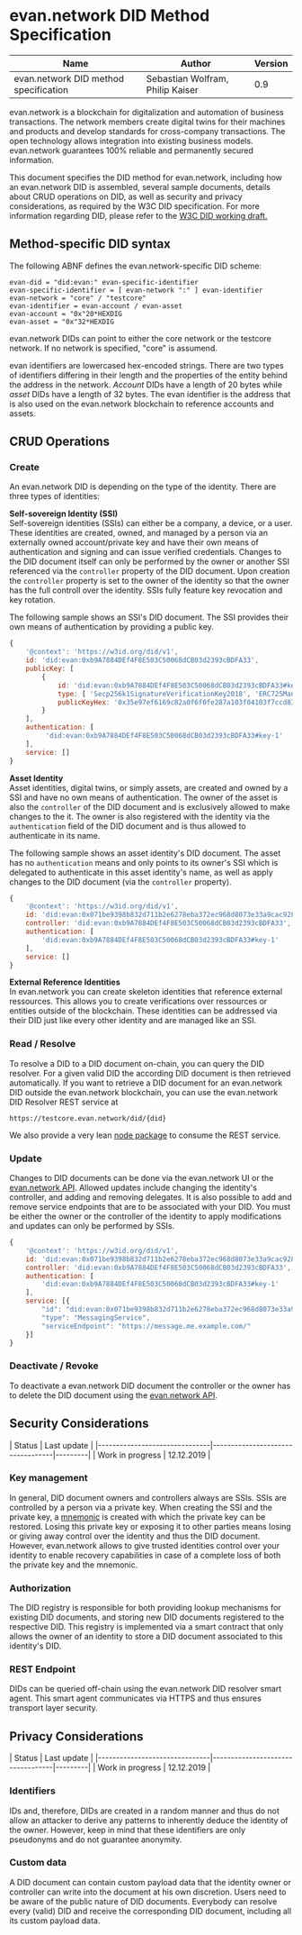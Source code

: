 # evan.network DID Method Specification

| Name                          | Author                           | Version |
|-------------------------------|----------------------------------|---------|
| evan.network DID method specification | Sebastian Wolfram, Philip Kaiser | 0.9     |

evan.network is a blockchain for digitalization and automation of business transactions. The network members create digital twins for their machines and products and develop standards for cross-company transactions. The open technology allows integration into existing business models. evan.network guarantees 100% reliable and permanently secured information.

This document specifies the DID method for evan.network, including how an evan.network DID is assembled, several sample documents, details about CRUD operations on DID, as well as security and privacy considerations, as required by the W3C DID specification. For more information regarding DID, please refer to the [W3C DID working draft.](https://w3c.github.io/did-core/#introduction)

## Method-specific DID syntax

The following ABNF defines the evan.network-specific DID scheme:

```ABNF
evan-did = "did:evan:" evan-specific-identifier
evan-specific-identifier = [ evan-network ":" ] evan-identifier
evan-network = "core" / "testcore"
evan-identifier = evan-account / evan-asset
evan-account = "0x"20*HEXDIG
evan-asset = "0x"32*HEXDIG
```
evan.network DIDs can point to either the core network or the testcore network. If no network is specified, "core" is assumend.

evan identifiers are lowercased hex-encoded strings. There are two types of identifiers differing in their length and the properties of the entity behind the address in the network. *Account* DIDs have a length of 20 bytes while *asset* DIDs have a length of 32 bytes. The evan identifier is the address that is also used on the evan.network blockchain to reference accounts and assets.


## CRUD Operations

### Create
An evan.network DID is depending on the type of the identity. There are three types of identities:<br>

**Self-sovereign Identity (SSI)**<br>
Self-sovereign identities (SSIs) can either be a company, a device, or a user. These identities are created, owned, and managed by a person via an externally owned account/private key and have their own means of authentication and signing and can issue verified credentials. Changes to the DID document itself can only be performed by the owner or another SSI referenced via the `controller` property of the DID document. Upon creation the `controller` property is set to the owner of the identity so that the owner has the full controll over the identity. SSIs fully feature key revocation and key rotation.

The following sample shows an SSI's DID document. The SSI provides their own means of authentication by providing a public key.
```js
{
    '@context': 'https://w3id.org/did/v1',
    id: 'did:evan:0xb9A7884DEf4F8E503C50068dCB03d2393cBDFA33',
    publicKey: [
        {
            id: 'did:evan:0xb9A7884DEf4F8E503C50068dCB03d2393cBDFA33#key-1',
            type: [ 'Secp256k1SignatureVerificationKey2018', 'ERC725ManagementKey' ],
            publicKeyHex: '0x35e97ef6169c82a0f6f0fe287a103f04103f7ccd83c8583af30ea9914d6e76a0'
        }
    ],
    authentication: [
         'did:evan:0xb9A7884DEf4F8E503C50068dCB03d2393cBDFA33#key-1'
    ],
    service: []
}
```

**Asset Identity**<br>
Asset identities, digital twins, or simply assets, are created and owned by a SSI and have no own means of authentication. The owner of the asset is also the `controller` of the DID document and is exclusively allowed to make changes to the it. The owner is also registered with the identity via the `authentication` field of the DID document and is thus allowed to authenticate in its name.

The following sample shows an asset identity's DID document. The asset has no `authentication` means and only points to its owner's SSI which is delegated to authenticate in this asset identity's name, as well as apply changes to the DID document (via the `controller` property).

```js
{
    '@context': 'https://w3id.org/did/v1',
    id: 'did:evan:0x071be9398b832d711b2e6278eba372ec968d8073e33a9cac9289c3ed06fc0701',
    controller: 'did:evan:0xb9A7884DEf4F8E503C50068dCB03d2393cBDFA33',
    authentication: [
        'did:evan:0xb9A7884DEf4F8E503C50068dCB03d2393cBDFA33#key-1'
    ],
    service: []
}
```

**External Reference Identities**<br>
In evan.network you can create skeleton identities that reference external ressources. This allows you to create verifications over ressources or entities outside of the blockchain. These identities can be addressed via their DID just like every other identity and are managed like an SSI.

### Read / Resolve

To resolve a DID to a DID document on-chain, you can query the DID resolver. For a given valid DID the according DID document is then retrieved automatically.
If you want to retrieve a DID document for an evan.network DID outside the evan.network blockchain, you can use the evan.network DID Resolver REST service at
```
https://testcore.evan.network/did/{did}
```
We also provide a very lean [node package](https://github.com/evannetwork/did-resolver) to consume the REST service.

### Update
Changes to DID documents can be done via the evan.network UI or the [evan.network API](https://github.com/evannetwork/api-blockchain-core).
Allowed updates include changing the identity's controller, and adding and removing delegates.
It is also possible to add and remove service endpoints that are to be associated with your DID.
You must be either the owner or the controller of the identity to apply modifications and updates can only be performed by SSIs.

```javascript
{
    '@context': 'https://w3id.org/did/v1',
    id: 'did:evan:0x071be9398b832d711b2e6278eba372ec968d8073e33a9cac9289c3ed06fc0701',
    controller: 'did:evan:0xb9A7884DEf4F8E503C50068dCB03d2393cBDFA33',
    authentication: [
        'did:evan:0xb9A7884DEf4F8E503C50068dCB03d2393cBDFA33#key-1'
    ],
    service: [{
        "id": "did:evan:0x071be9398b832d711b2e6278eba372ec968d8073e33a9cac9289c3ed06fc0701#messaging",
        "type": "MessagingService",
        "serviceEndpoint": "https://message.me.example.com/"
    }]
}
```

### Deactivate / Revoke
To deactivate a evan.network DID document the controller or the owner has to delete the DID document using the [evan.network API](https://github.com/evannetwork/api-blockchain-core).

## Security Considerations

| Status                          | Last update                           |
|-------------------------------|----------------------------------|---------|
| Work in progress | 12.12.2019 |

### Key management
In general, DID document owners and controllers always are SSIs.
SSIs are controlled by a person via a private key.
When creating the SSI and the private key, a [mnemonic](https://evannetwork.github.io/docs/first_steps/create-identity.html) is created with which the private key can be restored.
Losing this private key or exposing it to other parties means losing or giving away control over the identity and thus the DID document.
However, evan.network allows to give trusted identities control over your identity to enable recovery capabilities in case of a complete loss of both the private key and the mnemonic.

### Authorization
The DID registry is responsible for both providing lookup mechanisms for existing DID documents, and storing new DID documents registered to the respective DID.
This registry is implemented via a smart contract that only allows the owner of an identity to store a DID document associated to this identity's DID.

### REST Endpoint
DIDs can be queried off-chain using the evan.network DID resolver smart agent.
This smart agent communicates via HTTPS and thus ensures transport layer security.

<!--
Mandatory to discuss in the spec:
- eavesdropping
- replay attacks
- message insertion
- deletion & modification
- man-in-the-middle
- potential denial of service attacks
- residual risks (such as the risks from compromise in a related protocol, incorrect implementation, or cipher) after threat mitigation has been deployed
- integrity protection and update authentication for all operations
- method-specific endpoint authentication
- policy mechanism by which DIDs are proven to be uniquely assigned
-->


## Privacy Considerations

| Status                          | Last update                           |
|-------------------------------|----------------------------------|---------|
| Work in progress | 12.12.2019 |

### Identifiers
IDs and, therefore, DIDs are created in a random manner and thus do not allow an attacker to derive any patterns to inherently deduce the identity of the owner.
However, keep in mind that these identifiers are only pseudonyms and do not guarantee anonymity.

### Custom data
A DID document can contain custom payload data that the identity owner or controller can write into the document at his own discretion.
Users need to be aware of the public nature of DID documents.
Everybody can resolve every (valid) DID and receive the corresponding DID document, including all its custom payload data.
